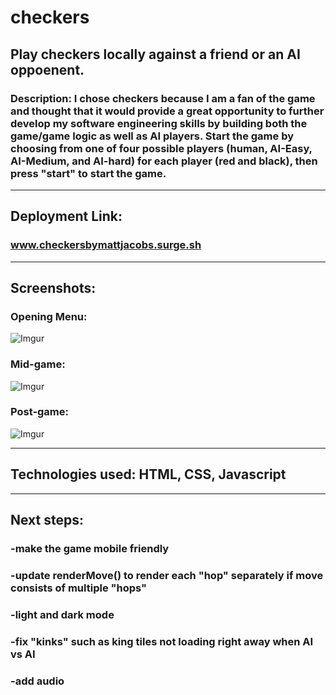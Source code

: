 # checkers

## Play checkers locally against a friend or an AI oppoenent.
### Description: I chose checkers because I am a fan of the game and thought that it would provide a great opportunity to further develop my software engineering skills by building both the game/game logic as well as AI players. Start the game by choosing from one of four possible players (human, AI-Easy, AI-Medium, and AI-hard) for each player (red and black), then press "start" to start the game.

---
## Deployment Link: 
### www.checkersbymattjacobs.surge.sh
---
## Screenshots:
### Opening Menu:
![Imgur](https://i.imgur.com/qc51JBQ.png)
### Mid-game:
![Imgur](https://i.imgur.com/8CSLOFV.png)
### Post-game:
![Imgur](https://i.imgur.com/3eBfTbi.png)

---
## Technologies used: HTML, CSS, Javascript
---
## Next steps:
### -make the game mobile friendly
### -update renderMove() to render each "hop" separately if move consists of multiple "hops"
### -light and dark mode
### -fix "kinks" such as king tiles not loading right away when AI vs AI
### -add audio